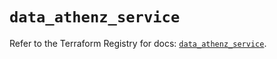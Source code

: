 # `data_athenz_service`

Refer to the Terraform Registry for docs: [`data_athenz_service`](https://registry.terraform.io/providers/athenz/athenz/1.0.49/docs/data-sources/service).
